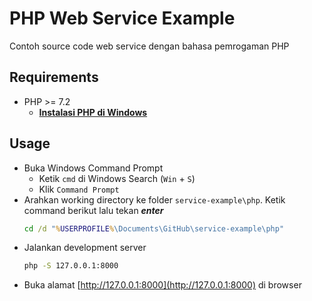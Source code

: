 # PHP Web Service Example

Contoh source code web service dengan bahasa pemrogaman PHP

## Requirements

- PHP >= 7.2
  - **[Instalasi PHP di Windows](INSTALL.md)**

## Usage

- Buka Windows Command Prompt
  - Ketik `cmd` di Windows Search (`Win` + `S`)
  - Klik `Command Prompt`
- Arahkan working directory ke folder `service-example\php`. Ketik command berikut lalu tekan **_enter_**
  ```cmd
  cd /d "%USERPROFILE%\Documents\GitHub\service-example\php"
  ```
- Jalankan development server
  ```cmd
  php -S 127.0.0.1:8000
  ```
- Buka alamat [http://127.0.0.1:8000](http://127.0.0.1:8000) di browser
